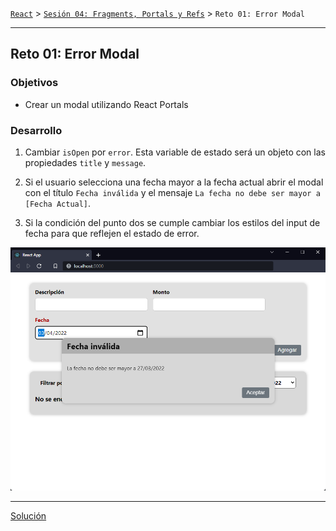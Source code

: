 [`React`](../../README.md) > [`Sesión 04: Fragments, Portals y Refs`](../Readme.md) > `Reto 01: Error Modal`

---

## Reto 01: Error Modal

### Objetivos

- Crear un modal utilizando React Portals

### Desarrollo

1. Cambiar `isOpen` por `error`. Esta variable de estado será un objeto con las propiedades `title` y `message`.

2. Si el usuario selecciona una fecha mayor a la fecha actual abrir el modal con el título `Fecha inválida` y el mensaje `La fecha no debe ser mayor a [Fecha Actual]`.

3. Si la condición del punto dos se cumple cambiar los estilos del input de fecha para que reflejen el estado de error.

![Error Modal](./assets/error-modal.png)

---

[Solución](./Solucion/Readme.md)
